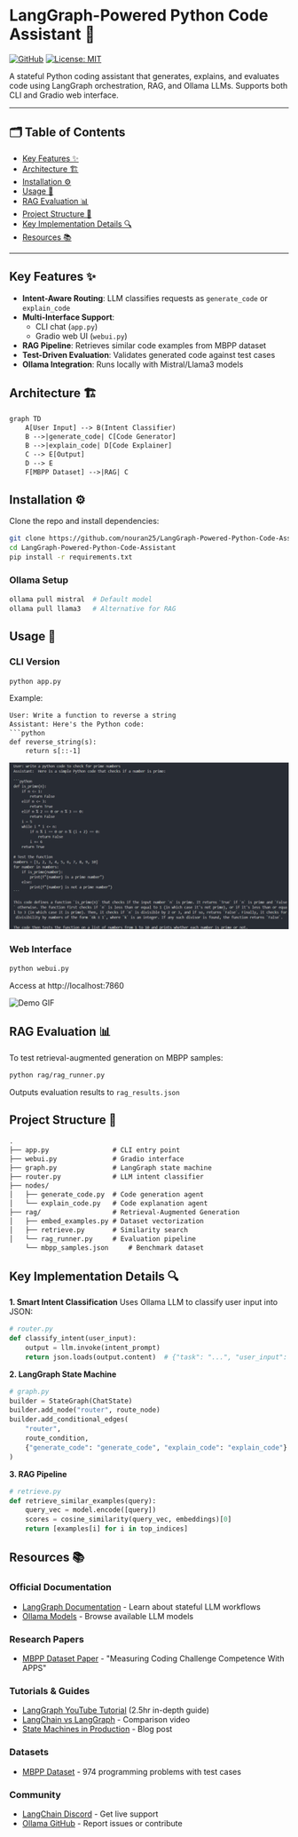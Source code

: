 # LangGraph-Powered Python Code Assistant 🤖

[![GitHub](https://img.shields.io/badge/LangGraph-Agent%20Workflow-blue)](https://langchain.com/langgraph)
[![License: MIT](https://img.shields.io/badge/License-MIT-yellow.svg)](https://opensource.org/licenses/MIT)

A stateful Python coding assistant that generates, explains, and evaluates code using LangGraph orchestration, RAG, and Ollama LLMs. Supports both CLI and Gradio web interface.

---
## 🗂️ Table of Contents

- [Key Features ✨](#-key-features)
- [Architecture 🏗️](#-architecture)
- [Installation ⚙️](#-installation)
- [Usage 🚀](#-usage)
- [RAG Evaluation 📊](#-rag-evaluation)
- [Project Structure 📂](#-project-structure)
- [Key Implementation Details 🔍](#-key-implementation-details)
- [Resources 📚](#-resources)
---
## Key Features ✨

- **Intent-Aware Routing**: LLM classifies requests as `generate_code` or `explain_code`
- **Multi-Interface Support**: 
  - CLI chat (`app.py`)
  - Gradio web UI (`webui.py`)
- **RAG Pipeline**: Retrieves similar code examples from MBPP dataset
- **Test-Driven Evaluation**: Validates generated code against test cases
- **Ollama Integration**: Runs locally with Mistral/Llama3 models

## Architecture 🏗️

```mermaid
graph TD
    A[User Input] --> B(Intent Classifier)
    B -->|generate_code| C[Code Generator]
    B -->|explain_code| D[Code Explainer]
    C --> E[Output]
    D --> E
    F[MBPP Dataset] -->|RAG| C
  ```
## Installation ⚙️

Clone the repo and install dependencies:

```bash
git clone https://github.com/nouran25/LangGraph-Powered-Python-Code-Assistant.git
cd LangGraph-Powered-Python-Code-Assistant
pip install -r requirements.txt
```
### Ollama Setup
  ```bash
  ollama pull mistral  # Default model
  ollama pull llama3   # Alternative for RAG
```
## Usage 🚀
### CLI Version
```bash
python app.py
```
Example:

```text
User: Write a function to reverse a string
Assistant: Here's the Python code:
```python
def reverse_string(s):
    return s[::-1]
```
![Demo GIF](assets/output.png) <!-- Replace with your actual demo GIF -->

### Web Interface
```bash
python webui.py
```
Access at http://localhost:7860

![Demo GIF](assets/demo.gif) <!-- Replace with your actual demo GIF -->

## RAG Evaluation 📊
To test retrieval-augmented generation on MBPP samples:

```bash
python rag/rag_runner.py
```
Outputs evaluation results to `rag_results.json`

## Project Structure 📂
```text
.
├── app.py                # CLI entry point
├── webui.py              # Gradio interface
├── graph.py              # LangGraph state machine
├── router.py             # LLM intent classifier
├── nodes/
│   ├── generate_code.py  # Code generation agent
│   └── explain_code.py   # Code explanation agent
├── rag/                  # Retrieval-Augmented Generation
│   ├── embed_examples.py # Dataset vectorization
│   ├── retrieve.py       # Similarity search
│   └── rag_runner.py     # Evaluation pipeline
    └── mbpp_samples.json     # Benchmark dataset
```
## Key Implementation Details 🔍
**1. Smart Intent Classification**
Uses Ollama LLM to classify user input into JSON:

```python
# router.py
def classify_intent(user_input):
    output = llm.invoke(intent_prompt)
    return json.loads(output.content)  # {"task": "...", "user_input": "..."}
```
**2. LangGraph State Machine**
```python
# graph.py
builder = StateGraph(ChatState)
builder.add_node("router", route_node)
builder.add_conditional_edges(
    "router",
    route_condition,
    {"generate_code": "generate_code", "explain_code": "explain_code"}
)
```
**3. RAG Pipeline**
```python
# retrieve.py
def retrieve_similar_examples(query):
    query_vec = model.encode([query])
    scores = cosine_similarity(query_vec, embeddings)[0]
    return [examples[i] for i in top_indices]
```
## Resources 📚

### Official Documentation
- [LangGraph Documentation](https://langchain.com/langgraph) - Learn about stateful LLM workflows
- [Ollama Models](https://ollama.ai/library) - Browse available LLM models

### Research Papers
- [MBPP Dataset Paper](https://arxiv.org/abs/2108.07732) - "Measuring Coding Challenge Competence With APPS"

### Tutorials & Guides
- [LangGraph YouTube Tutorial](https://www.youtube.com/watch?v=jGg_1h0qzaM) (2.5hr in-depth guide)
- [LangChain vs LangGraph](https://www.youtube.com/watch?v=qAF1NjEVHhY) - Comparison video
- [State Machines in Production](https://dev.to/jamesli/langgraph-state-machines-managing-complex-agent-task-flows-in-production-36f4) - Blog post

### Datasets
- [MBPP Dataset](https://github.com/google-research/google-research/tree/master/mbpp) - 974 programming problems with test cases

### Community
- [LangChain Discord](https://discord.gg/langchain) - Get live support
- [Ollama GitHub](https://github.com/jmorganca/ollama) - Report issues or contribute

